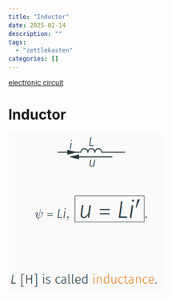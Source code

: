 ```yaml
---
title: "Inductor"
date: 2025-02-14
description: ""
tags: 
  - "zettlekasten"
categories: []
---
```


[electronic circuit](electronic%20circuit)

# Inductor
![Pasted image 20221027204249](../attachments/Pasted%20image%2020221027204249.png)